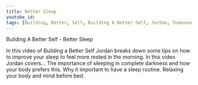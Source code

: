 ```yaml
---
title: Better Sleep
youtube_id: 
tags: [Building, Better, Self, Building A Better Self, Jordan, Tomasone, Jordan Tomasone, How to, How to improve your sleep, how to get better sleep,how to get a better quality sleep, quality sleep, tips, self help, life tips, how to improve, personal improvement, how to sleep better, tips to improve sleep, how to get to better faster, how to fall asleep faster, how to wake up less in the night, tips to fall asleep fast, fall asleep fast, sleep, fall asleep, how to build a sleep schedule, how to have a healthy sleep schedule, healthy sleep tips, getting healthy sleep, tips to a healthier sleep]
---
```

Building A Better Self - Better Sleep

In this video of Building a Better Self Jordan breaks down some tips on how to improve your sleep to feel more rested in the morning.
In this video Jordan covers...
The importance of sleeping in complete darkness and how your body prefers this.
Why it important to have a sleep routine.
Relaxing your body and mind before bed.
